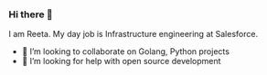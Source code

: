 ### Hi there 👋

I am Reeta. My day job is Infrastructure engineering at Salesforce.

- 👯 I’m looking to collaborate on Golang, Python projects
- 🤔 I’m looking for help with open source development



<!--
**reetasingh/reetasingh** is a ✨ _special_ ✨ repository because its `README.md` (this file) appears on your GitHub profile.

Here are some ideas to get you started:

- 🔭 I’m currently working on ...
- 🌱 I’m currently learning ...
- 👯 I’m looking to collaborate on Golang, Python projects
- 🤔 I’m looking for help with open source development
- 💬 Ask me about ...
- 📫 How to reach me: ...
- 😄 Pronouns: she/her
- ⚡ Fun fact: ...
-->
